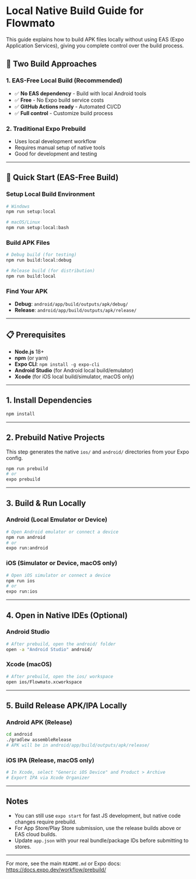 # Local Native Build Guide for Flowmato

This guide explains how to build APK files locally without using EAS (Expo Application Services), giving you complete control over the build process.

## 🎯 Two Build Approaches

### 1. EAS-Free Local Build (Recommended)
- ✅ **No EAS dependency** - Build with local Android tools
- ✅ **Free** - No Expo build service costs  
- ✅ **GitHub Actions ready** - Automated CI/CD
- ✅ **Full control** - Customize build process

### 2. Traditional Expo Prebuild
- Uses local development workflow
- Requires manual setup of native tools
- Good for development and testing

---

## 🚀 Quick Start (EAS-Free Build)

### Setup Local Build Environment
```bash
# Windows
npm run setup:local

# macOS/Linux  
npm run setup:local:bash
```

### Build APK Files
```bash
# Debug build (for testing)
npm run build:local:debug

# Release build (for distribution)
npm run build:local
```

### Find Your APK
- **Debug**: `android/app/build/outputs/apk/debug/`
- **Release**: `android/app/build/outputs/apk/release/`

---

## 📋 Prerequisites
- **Node.js** 18+
- **npm** (or yarn)
- **Expo CLI**: `npm install -g expo-cli`
- **Android Studio** (for Android local build/emulator)
- **Xcode** (for iOS local build/simulator, macOS only)

---

## 1. Install Dependencies
```sh
npm install
```

---

## 2. Prebuild Native Projects
This step generates the native `ios/` and `android/` directories from your Expo config.

```sh
npm run prebuild
# or
expo prebuild
```

---

## 3. Build & Run Locally

### Android (Local Emulator or Device)
```sh
# Open Android emulator or connect a device
npm run android
# or
expo run:android
```

### iOS (Simulator or Device, macOS only)
```sh
# Open iOS simulator or connect a device
npm run ios
# or
expo run:ios
```

---

## 4. Open in Native IDEs (Optional)

### Android Studio
```sh
# After prebuild, open the android/ folder
open -a "Android Studio" android/
```

### Xcode (macOS)
```sh
# After prebuild, open the ios/ workspace
open ios/Flowmato.xcworkspace
```

---

## 5. Build Release APK/IPA Locally

### Android APK (Release)
```sh
cd android
./gradlew assembleRelease
# APK will be in android/app/build/outputs/apk/release/
```

### iOS IPA (Release, macOS only)
```sh
# In Xcode, select "Generic iOS Device" and Product > Archive
# Export IPA via Xcode Organizer
```

---

## Notes
- You can still use `expo start` for fast JS development, but native code changes require prebuild.
- For App Store/Play Store submission, use the release builds above or EAS cloud builds.
- Update `app.json` with your real bundle/package IDs before submitting to stores.

---

For more, see the main `README.md` or Expo docs: https://docs.expo.dev/workflow/prebuild/
